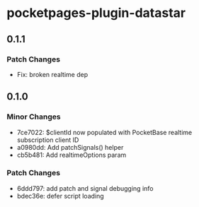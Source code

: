# pocketpages-plugin-datastar

## 0.1.1

### Patch Changes

- Fix: broken realtime dep

## 0.1.0

### Minor Changes

- 7ce7022: $clientId now populated with PocketBase realtime subscription client ID
- a0980dd: Add patchSignals() helper
- cb5b481: Add realtimeOptions param

### Patch Changes

- 6ddd797: add patch and signal debugging info
- bdec36e: defer script loading
